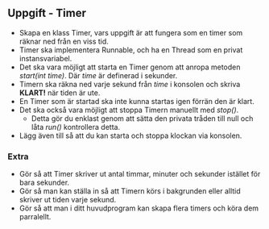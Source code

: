 ## Uppgift - Timer
- Skapa en klass Timer, vars uppgift är att fungera som en timer som räknar ned från en viss tid.
- Timer ska implementera Runnable, och ha en Thread som en privat instansvariabel.
- Det ska vara möjligt att starta en Timer genom att anropa metoden *start(int time)*. Där *time* är definerad i sekunder.
- Timern ska räkna ned varje sekund från *time* i konsolen och skriva **KLART!** när tiden är ute.
- En Timer som är startad ska inte kunna startas igen förrän den är klart. 
- Det ska också vara möjligt att stoppa Timern manuellt med *stop()*.
    - Detta gör du enklast genom att sätta den privata tråden till null och låta *run()* kontrollera detta.
- Lägg även till så att du kan starta och stoppa klockan via konsolen.
### Extra
- Gör så att Timer skriver ut antal timmar, minuter och sekunder istället för bara sekunder.
- Gör så man kan ställa in så att Timern körs i bakgrunden eller alltid skriver ut tiden varje sekund.
- Gör så att man i ditt huvudprogram kan skapa flera timers och köra dem parralellt.
